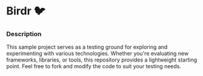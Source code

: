 # Birdr :bird: 

### Description
This sample project serves as a testing ground for exploring and experimenting with various technologies. Whether you're evaluating new frameworks, libraries, or tools, this repository provides a lightweight starting point. Feel free to fork and modify the code to suit your testing needs.
